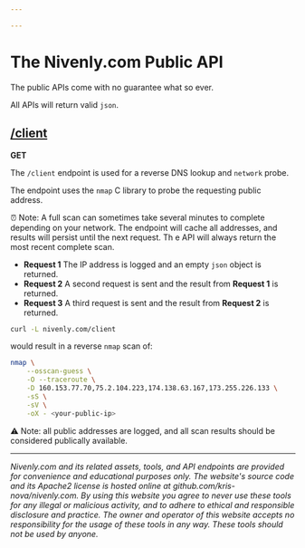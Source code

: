 ```yaml
---

---
```


# The Nivenly.com Public API

The public APIs come with no guarantee what so ever.

All APIs will return valid `json`.


## [/client](https://nivenly.com/client) 

**GET**

The `/client` endpoint is used for a reverse DNS lookup and `network` probe.

The endpoint uses the `nmap` C library to probe the requesting public address.

⏰ Note: A full scan can sometimes take several minutes to complete depending on your network.
The endpoint will cache all addresses, and results will persist until the next request. Th
e API will always return the most recent complete scan.

 - **Request 1** The IP address is logged and an empty `json` object is returned.
 - **Request 2** A second request is sent and the result from **Request 1** is returned.
 - **Request 3** A third request is sent and the result from **Request 2** is returned.

```bash 
curl -L nivenly.com/client
```

would result in a reverse `nmap` scan of:

```bash 
nmap \
    --osscan-guess \
    -O --traceroute \
    -D 160.153.77.70,75.2.104.223,174.138.63.167,173.255.226.133 \
    -sS \
    -sV \
    -oX - <your-public-ip>
```

⚠ Note: all public addresses are logged, and all scan results should be considered publically available.

---

_Nivenly.com and its related assets, tools, and API endpoints are provided for convenience and educational purposes only.
The website's source code and its Apache2 license is hosted online at github.com/kris-nova/nivenly.com.
By using this website you agree to never use these tools for any illegal or malicious activity, and to adhere to ethical and responsible disclosure and practice. The owner and operator of this website accepts no responsibility for the usage of these tools in any way.
These tools should not be used by anyone._